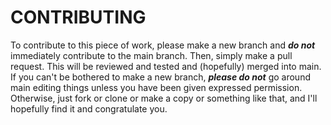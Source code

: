# CONTRIBUTING
To contribute to this piece of work, please make a new branch and ***do not*** immediately contribute to the main branch. Then, simply make a pull request. This will be reviewed and tested and (hopefully) merged into main.
If you can't be bothered to make a new branch, ***please do not*** go around main editing things unless you have been given expressed permission.
Otherwise, just fork or clone or make a copy or something like that, and I'll hopefully find it and congratulate you.
